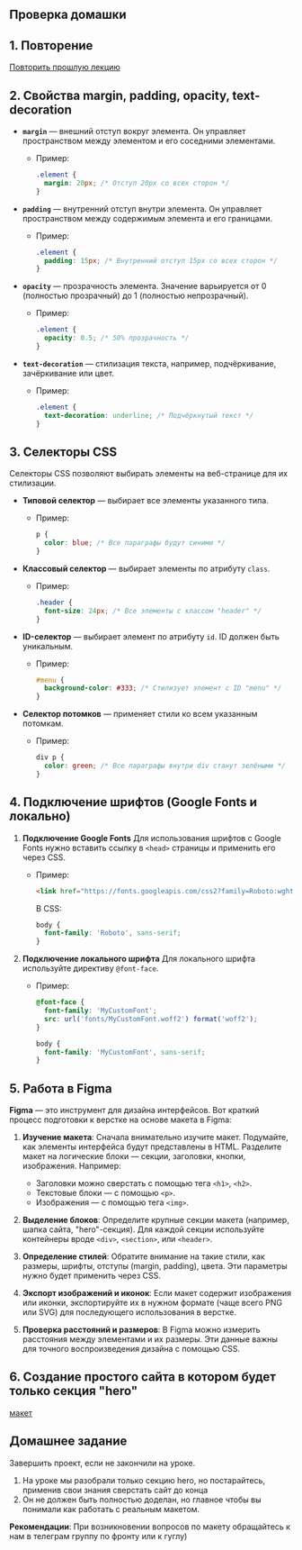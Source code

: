 ## Проверка домашки

## 1. Повторение
[Повторить прошлую лекцию](../3/Lecture)

## 2. Свойства margin, padding, opacity, text-decoration

- **`margin`** — внешний отступ вокруг элемента. Он управляет пространством между элементом и его соседними элементами.
  - Пример:
    ```css
    .element {
      margin: 20px; /* Отступ 20px со всех сторон */
    }
    ```

- **`padding`** — внутренний отступ внутри элемента. Он управляет пространством между содержимым элемента и его границами.
  - Пример:
    ```css
    .element {
      padding: 15px; /* Внутренний отступ 15px со всех сторон */
    }
    ```

- **`opacity`** — прозрачность элемента. Значение варьируется от 0 (полностью прозрачный) до 1 (полностью непрозрачный).
  - Пример:
    ```css
    .element {
      opacity: 0.5; /* 50% прозрачность */
    }
    ```

- **`text-decoration`** — стилизация текста, например, подчёркивание, зачёркивание или цвет.
  - Пример:
    ```css
    .element {
      text-decoration: underline; /* Подчёркнутый текст */
    }
    ```

## 3. Селекторы CSS

Селекторы CSS позволяют выбирать элементы на веб-странице для их стилизации.

- **Типовой селектор** — выбирает все элементы указанного типа.
  - Пример:
    ```css
    p {
      color: blue; /* Все параграфы будут синими */
    }
    ```

- **Классовый селектор** — выбирает элементы по атрибуту `class`.
  - Пример:
    ```css
    .header {
      font-size: 24px; /* Все элементы с классом "header" */
    }
    ```

- **ID-селектор** — выбирает элемент по атрибуту `id`. ID должен быть уникальным.
  - Пример:
    ```css
    #menu {
      background-color: #333; /* Стилизует элемент с ID "menu" */
    }
    ```

- **Селектор потомков** — применяет стили ко всем указанным потомкам.
  - Пример:
    ```css
    div p {
      color: green; /* Все параграфы внутри div станут зелёными */
    }
    ```

## 4. Подключение шрифтов (Google Fonts и локально)

1. **Подключение Google Fonts**
   Для использования шрифтов с Google Fonts нужно вставить ссылку в `<head>` страницы и применить его через CSS.

   - Пример:
     ```html
     <link href="https://fonts.googleapis.com/css2?family=Roboto:wght@400;700&display=swap" rel="stylesheet">
     ```

     В CSS:
     ```css
     body {
       font-family: 'Roboto', sans-serif;
     }
     ```

2. **Подключение локального шрифта**
   Для локального шрифта используйте директиву `@font-face`.

   - Пример:
     ```css
     @font-face {
       font-family: 'MyCustomFont';
       src: url('fonts/MyCustomFont.woff2') format('woff2');
     }

     body {
       font-family: 'MyCustomFont', sans-serif;
     }
     ```
## 5. Работа в Figma

**Figma** — это инструмент для дизайна интерфейсов. Вот краткий процесс подготовки к верстке на основе макета в Figma:

1. **Изучение макета**:
   Сначала внимательно изучите макет. Подумайте, как элементы интерфейса будут представлены в HTML. Разделите макет на логические блоки — секции, заголовки, кнопки, изображения. Например:
   - Заголовки можно сверстать с помощью тега `<h1>`, `<h2>`.
   - Текстовые блоки — с помощью `<p>`.
   - Изображения — с помощью тега `<img>`.

2. **Выделение блоков**:
   Определите крупные секции макета (например, шапка сайта, "hero"-секция). Для каждой секции используйте контейнеры вроде `<div>`, `<section>`, или `<header>`.

3. **Определение стилей**:
   Обратите внимание на такие стили, как размеры, шрифты, отступы (margin, padding), цвета. Эти параметры нужно будет применить через CSS.

4. **Экспорт изображений и иконок**:
   Если макет содержит изображения или иконки, экспортируйте их в нужном формате (чаще всего PNG или SVG) для последующего использования в верстке.

5. **Проверка расстояний и размеров**:
   В Figma можно измерить расстояния между элементами и их размеры. Эти данные важны для точного воспроизведения дизайна с помощью CSS.

## 6. Создание простого сайта в котором будет только секция "**hero**"
[макет](https://www.figma.com/file/Fn88HQzfmrE7xCHG0yPsEW/Castaway?type=design&node-id=0:1&t=baI183eUNAoIr3nW-1 )
## Домашнее задание

Завершить проект, если не закончили на уроке.
1. На уроке мы разобрали только секцию hero, но постарайтесь, применив свои знания сверстать сайт до конца
2. Он не должен быть полностью доделан, но главное чтобы вы понимали как работать с реальным макетом.


**Рекомендации**: При возникновении вопросов по макету обращайтесь к нам в телеграм группу по фронту или к гуглу)